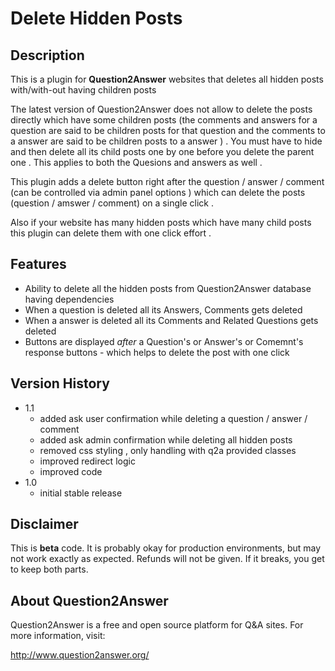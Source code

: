 # Delete Hidden Posts

## Description

This is a plugin for **Question2Answer** websites that deletes all hidden posts with/with-out having children posts  

The latest version of Question2Answer does not allow to delete the posts directly which have some children posts (the comments and answers for a question are said to be children posts for that question and the comments to a answer are said to be children posts to a answer ) . You must have to hide and then delete all its child posts one by one before you delete the parent one . This applies to both the Quesions and answers as well . 

This plugin adds a delete button right after the question / answer / comment (can be controlled via admin panel options ) which can delete the posts (question / amswer / comment) on a single click . 

Also if your website has many hidden posts which have many child posts this plugin can delete them with one click effort .

## Features

- Ability to delete all the hidden posts from Question2Answer database having dependencies 
- When a question is deleted all its Answers, Comments gets deleted 
- When a answer is deleted all its Comments and Related Questions gets deleted 
- Buttons are displayed *after* a Question's or Answer's or Comemnt's response buttons - which helps to delete the post with one click

## Version History

- 1.1
    * added ask user confirmation while deleting a question / answer / comment
    * added ask admin confirmation while deleting all hidden posts
    * removed css styling , only handling with q2a provided classes
    * improved redirect logic 
    * improved code 
- 1.0
    * initial stable release 

## Disclaimer

This is **beta** code.  It is probably okay for production environments, but may not work exactly as expected.  Refunds will not be given.  If it breaks, you get to keep both parts.

## About Question2Answer

Question2Answer is a free and open source platform for Q&A sites. For more information, visit:

http://www.question2answer.org/
